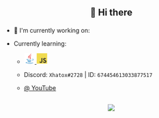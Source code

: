 ## <p align="center">👋 Hi there</p>

- 🔨 I'm currently working on:
  
* Currently learning:
  * <a href="https://www.java.com" target="_blank"> <img src="https://raw.githubusercontent.com/devicons/devicon/master/icons/java/java-original.svg" alt="java" width="25" height="25"/> </a>
   <a href="https://developer.mozilla.org/en-US/docs/Web/JavaScript" target="_blank"> <img src="https://raw.githubusercontent.com/devicons/devicon/master/icons/javascript/javascript-original.svg" alt="javascript" width="25" height="25"/> </a>

  * Discord: `Xhatox#2728` | ID: `674454613033877517`
  * [@ YouTube](https://www.youtube.com/channel/UCua4tj3q7wsB5CKpiZ4qePA) 


##
<p align="center">
 <img src="https://avatars.githubusercontent.com/u/91843045?s=96&v=4">
</p>
